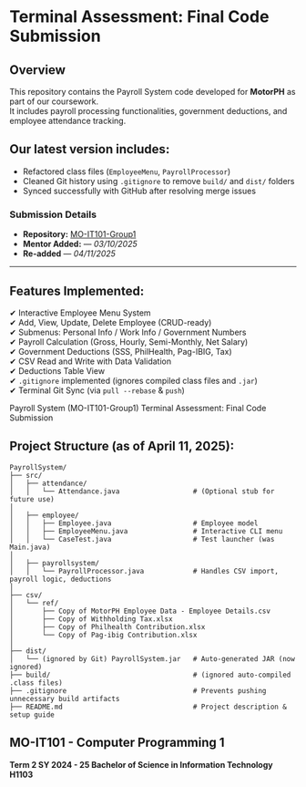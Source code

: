 # Terminal Assessment: Final Code Submission

## Overview  
This repository contains the Payroll System code developed for **MotorPH** as part of our coursework.  
It includes payroll processing functionalities, government deductions, and employee attendance tracking.  

## Our latest version includes:
- Refactored class files (`EmployeeMenu`, `PayrollProcessor`)
- Cleaned Git history using `.gitignore` to remove `build/` and `dist/` folders
- Synced successfully with GitHub after resolving merge issues

### Submission Details
- **Repository:** [MO-IT101-Group1](https://github.com/rphilem/MO-IT101-Group1)  
- **Mentor Added:** — *03/10/2025*
- **Re-added** — *04/11/2025*   

---

##  Features Implemented:

✔ Interactive Employee Menu System  
✔ Add, View, Update, Delete Employee (CRUD-ready)  
✔ Submenus: Personal Info / Work Info / Government Numbers  
✔ Payroll Calculation (Gross, Hourly, Semi-Monthly, Net Salary)  
✔ Government Deductions (SSS, PhilHealth, Pag-IBIG, Tax)  
✔ CSV Read and Write with Data Validation  
✔ Deductions Table View  
✔ `.gitignore` implemented (ignores compiled class files and `.jar`)  
✔ Terminal Git Sync (via `pull --rebase` & `push`) 


Payroll System (MO-IT101-Group1)
Terminal Assessment: Final Code Submission

## Project Structure (as of April 11, 2025):

```
PayrollSystem/
├── src/
│   ├── attendance/
│   │   └── Attendance.java                  # (Optional stub for future use)
│
│   ├── employee/
│   │   ├── Employee.java                    # Employee model
│   │   ├── EmployeeMenu.java                # Interactive CLI menu
│   │   └── CaseTest.java                    # Test launcher (was Main.java)
│
│   ├── payrollsystem/
│   │   └── PayrollProcessor.java            # Handles CSV import, payroll logic, deductions
│
├── csv/
│   └── ref/
│       ├── Copy of MotorPH Employee Data - Employee Details.csv
│       ├── Copy of Withholding Tax.xlsx
│       ├── Copy of Philhealth Contribution.xlsx
│       └── Copy of Pag-ibig Contribution.xlsx
│
├── dist/
│   └── (ignored by Git) PayrollSystem.jar   # Auto-generated JAR (now ignored)
├── build/                                   # (ignored auto-compiled .class files)
├── .gitignore                               # Prevents pushing unnecessary build artifacts
├── README.md                                # Project description & setup guide
```


## MO-IT101 - Computer Programming 1
**Term 2  SY 2024 - 25  Bachelor of Science in Information Technology  H1103**
